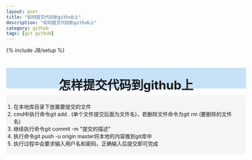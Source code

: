 ```yaml
---
layout: post
title: "如何提交代码到github上"
description: "如何提交代码到github上"
category: github
tags: [git github]
---
```

{% include JB/setup %}

# <div style="background-color:#C7E2F7; width:650px; height:55px; border:1px; text-align:center; padding-top:1px"><h3 style="margin-top:20px; border:0px">怎样提交代码到github上</h3></div>

  <div style="background-color:#f5f5f5; width:650px; height:auto; border:1px">
  <ol style="padding:20px 20px">
  <li>在本地库目录下放置要提交的文件</li>
  <li>cmd中执行命令git add .  (单个文件提交后面为文件名)，若删除文件命令为git rm (要删除的文件名)</li>
  <li>继续执行命令git commit -m "提交的描述"</li>
  <li>执行命令git push -u origin master将本地的内容推到git库中</li>
  <li>执行过程中会要求输入用户名和密码，正确输入后提交即可完成</li>
  </ol>
  </div>
